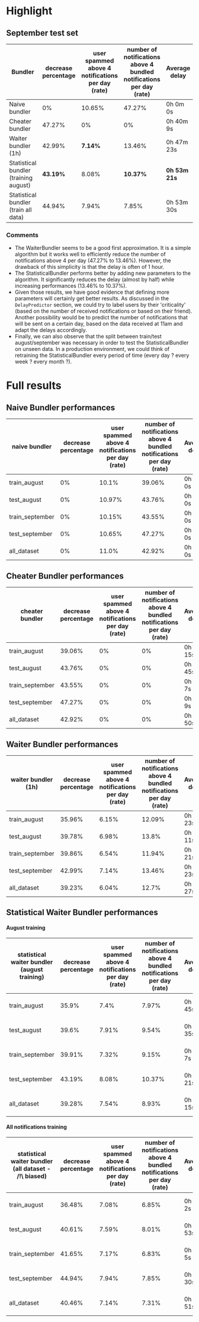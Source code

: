 # Highlight

## September test set

| Bundler | decrease percentage | user spammed above 4 notifications per day (rate) | number of notifications above 4 bundled notifications per day (rate) | Average delay | Median delay | Bundler processing time |
| --- | --- | --- | --- | --- | --- | --- |
| Naive bundler | 0% | 10.65% | 47.27% | 0h 0m 0s | 0h 0m 0s | 0.8s |
| Cheater bundler | 47.27% | 0% | 0% | 0h 40m 9s | 0h 0m 0s | 113.3s |
| Waiter bundler (1h) | 42.99% | **7.14%** | 13.46% | 0h 47m 23s | 1h 0m 0s | **0.87s** |
| Statistical bundler (training august) | **43.19%** | 8.08% | **10.37%** | **0h 53m 21s** | **0h 33m 31s** | 12.55s |
| Statistical bundler (train all data) | 44.94% | 7.94% | 7.85% | 0h 53m 30s | 0h 34m 16s | 12.29s |

### Comments

- The WaiterBundler seems to be a good first approximation. It is a simple algorithm but it works well to efficiently reduce the number of notifications above 4 per day (47.27% to 13.46%). However, the drawback of this simplicity is that the delay is often of 1 hour.
- The StatisticalBundler performs better by adding new parameters to the algorithm. It significantly reduces the delay (almost by half) while increasing performances (13.46% to 10.37%).
- Given those results, we have good evidence that defining more parameters will certainly get better results. As discussed in the `DelayPredictor` section, we could try to label users by their 'criticality' (based on the number of received notifications or based on their friend). Another possibility would be to predict the number of notifications that will be sent on a certain day, based on the data received at 11am and adapt the delays accordingly.
- Finally, we can also observe that the split between train/test august/september was necessary in order to test the StatisticalBundler on unseen data. In a production environment, we could think of retraining the StatisticalBundler every period of time (every day ? every week ? every month ?).

# Full results

## Naive Bundler performances

| naive bundler | decrease percentage | user spammed above 4 notifications per day (rate) | number of notifications above 4 bundled notifications per day (rate) | Average delay | Median delay | Bundler processing time |
| --- | --- | --- | --- | --- | --- | --- |
| train_august | 0% | 10.1% | 39.06% | 0h 0m 0s | 0h 0m 0s | 1.39s |
| test_august | 0% | 10.97% | 43.76% | 0h 0m 0s | 0h 0m 0s | 1.12s |
| train_september | 0% | 10.15% | 43.55% | 0h 0m 0s | 0h 0m 0s | 1.09s |
| test_september | 0% | 10.65% | 47.27% | 0h 0m 0s | 0h 0m 0s | 0.8s |
| all_dataset | 0% | 11.0% | 42.92% | 0h 0m 0s | 0h 0m 0s | 4.46s |

## Cheater Bundler performances

| cheater bundler | decrease percentage | user spammed above 4 notifications per day (rate) | number of notifications above 4 bundled notifications per day (rate) | Average delay | Median delay | Bundler processing time |
| --- | --- | --- | --- | --- | --- | --- |
| train_august | 39.06% | 0% | 0% | 0h 33m 15s | 0h 0m 0s | 103.84s |
| test_august | 43.76% | 0% | 0% | 0h 41m 45s | 0h 0m 0s | 81.7s |
| train_september | 43.55% | 0% | 0% | 0h 34m 7s | 0h 0m 0s | 71.97s |
| test_september | 47.27% | 0% | 0% | 0h 40m 9s | 0h 0m 0s | 113.3s |
| all_dataset | 42.92% | 0% | 0% | 0h 36m 50s | 0h 0m 0s | 424.15s |

## Waiter Bundler performances

| waiter bundler (1h) | decrease percentage | user spammed above 4 notifications per day (rate) | number of notifications above 4 bundled notifications per day (rate) | Average delay | Median delay | Bundler processing time |
| --- | --- | --- | --- | --- | --- | --- |
| train_august | 35.96% | 6.15% | 12.09% | 0h 49m 23s | 1h 0m 0s | 1.62s |
| test_august | 39.78% | 6.98% | 13.8% | 0h 48m 11s | 1h 13.8% | 0m 0s | 1.11s |
| train_september | 39.86% | 6.54% | 11.94% | 0h 48m 21s | 1h 0m 0s | 1.31s |
| test_september | 42.99% | 7.14% | 13.46% | 0h 47m 23s | 1h 0m 0s | 0.87s |
| all_dataset | 39.23% | 6.04% | 12.7% | 0h 48m 27s | 1h 0m 0s | 5.23s |

## Statistical Waiter Bundler performances

#### August training

| statistical waiter bundler (august training) | decrease percentage | user spammed above 4 notifications per day (rate) | number of notifications above 4 bundled notifications per day (rate) | Average delay | Median delay | Bundler processing time |
| --- | --- | --- | --- | --- | --- |  --- |
| train_august | 35.9% | 7.4% | 7.97% | 0h 48m 45s | 0h 25m 40s | 22.98s |
| test_august | 39.6% | 7.91% | 9.54% | 0h 51m 35s | 0h 26m 33s | 14.15s |
| train_september | 39.91% | 7.32% | 9.15% | 0h 51m 7s | 0h 27m 50s | 22.93s |
| test_september | 43.19% | 8.08% | 10.37% | 0h 53m 21s | 0h 33m 31s | 12.55s |
| all_dataset | 39.28% | 7.54% | 8.93% | 0h 51m 15s | 0h 26m 43s | 70.87s |

#### All notifications training

| statistical waiter bundler (all dataset - /!\ biased) | decrease percentage | user spammed above 4 notifications per day (rate) | number of notifications above 4 bundled notifications per day (rate) | Average delay | Median delay | Bundler processing time |
| --- | --- | --- | --- | --- | --- |  --- |
| train_august | 36.48% | 7.08% | 6.85% | 0h 53m 2s | 0h 33m 16s | 23.11s |
| test_august | 40.61% | 7.59% | 8.01% | 0h 55m 53s | 0h 34m 29s | 14.1s |
| train_september | 41.65% | 7.17% | 6.83% | 0h 51m 5s | 0h 31m 58s | 14.79s |
| test_september | 44.94% | 7.94% | 7.85% | 0h 53m 30s | 0h 34m 16s | 12.29s |
| all_dataset | 40.46% | 7.14% | 7.31% | 0h 53m 51s | 0h 34m 29s | 63.96s |
